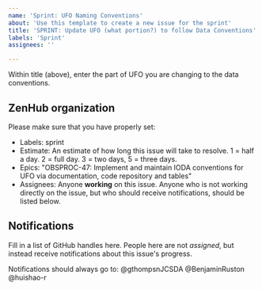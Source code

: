 ```yaml
---
name: 'Sprint: UFO Naming Conventions'
about: 'Use this template to create a new issue for the sprint'
title: 'SPRINT: Update UFO (what portion?) to follow Data Conventions'
labels: 'Sprint' 
assignees: ''

---
```


Within title (above), enter the part of UFO you are changing to the data conventions.

## ZenHub organization

Please make sure that you have properly set:
- Labels: sprint
- Estimate: An estimate of how long this issue will take to resolve. 1 = half a day. 2 = full day. 3 = two days, 5 = three days.
- Epics: "OBSPROC-47: Implement and maintain IODA conventions for UFO via documentation, code repository and tables" 
- Assignees: Anyone **working** on this issue. Anyone who is not working directly on the issue, but
  who should receive notifications, should be listed below.

## Notifications

Fill in a list of GitHub handles here. People here are not *assigned*, but instead receive notifications
about this issue's progress.

Notifications should always go to: @gthompsnJCSDA @BenjaminRuston @huishao-r
